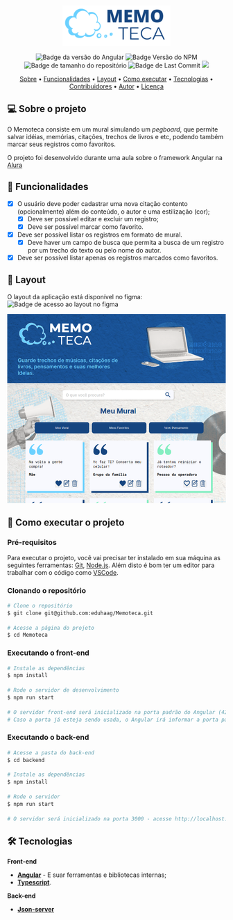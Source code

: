 <div align="center">
  
  ![](src/assets/imagens/memoteca_logo.png)
  
</div>
<div align="center">

![Badge da versão do Angular](https://img.shields.io/badge/Angular-14.0.0-red?logo=Angular&link=https%3A%2F%2Fangular.io%2Fguide%2Fupdate-to-version-14)
![Badge Versão do NPM](https://img.shields.io/badge/NPM-9.8.1-dark_green)
![Badge de tamanho do repositório](https://img.shields.io/github/repo-size/eduhaag/Memoteca)
![Badge de Last Commit](https://img.shields.io/github/last-commit/eduhaag/memoteca?color=orange)
![](https://img.shields.io/badge/licence-MIT-green)
  
</div>

<div align="center">  
 <a href="#-sobre-o-projeto">Sobre</a> •
  <a href="#-funcionalidades">Funcionalidades</a> •
 <a href="#-layout">Layout</a> • 
 <a href="#-como-executar-o-projeto">Como executar</a> • 
 <a href="#-tecnologias">Tecnologias</a> • 
 <a href="#-contribuidores">Contribuidores</a> • 
 <a href="#-autor">Autor</a> • 
 <a href="#user-content--licença">Licença</a>
  
</div>

## 💻 Sobre o projeto
O Memoteca consiste em um mural simulando um *pegboard*, que permite salvar idéias, memórias, citações, trechos de livros e etc, podendo também marcar seus registros como favoritos.

O projeto foi desenvolvido durante uma aula sobre o framework Angular na [Alura](https://alura.com.br)

## 🎨 Funcionalidades
- [x] O usuário deve poder cadastrar uma nova citação contento (opcionalmente) além do conteúdo, o autor e uma estilização (cor);
  - [x] Deve ser possível editar e excluir um registro;
  - [x] Deve ser possível marcar como favorito.
- [x] Deve ser possível listar os registros em formato de mural.
  - [x] Deve haver um campo de busca que permita a busca de um registro por um trecho do texto ou pelo nome do autor.
- [x] Deve ser possível listar apenas os registros marcados como favoritos.

## 🎨 Layout
O layout da aplicação está disponível no figma:<br />
![Badge de acesso ao layout no figma](https://img.shields.io/badge/Acessar_layout-Figma-Green?link=https%3A%2F%2Fwww.figma.com%2Ffile%2FgnU7MbCD1ZGLNUPxqQCBZq%2FMemoteca---Angular%253A-Come%25C3%25A7ando-com-o-Framework%3Ftype%3Ddesign%26node-id%3D148%253A26%26mode%3Ddesign%26t%3DQIjgk1PVB1uphaO0-1)


![](src/assets/imagens/memoteca.png)

## 🚀 Como executar o projeto
### Pré-requisitos
Para executar o projeto, você vai precisar ter instalado em sua máquina as seguintes ferramentas: [Git](https://git-scm.com), [Node.js](https://nodejs.org/en/). Além disto é bom ter um editor para trabalhar com o código como [VSCode](https://code.visualstudio.com/).

### Clonando o repositório
```bash
# Clone o repositório
$ git clone git@github.com:eduhaag/Memoteca.git

# Acesse a página do projeto
$ cd Memoteca
```

### Executando o front-end
```bash
# Instale as dependências
$ npm install

# Rode o servidor de desenvolvimento
$ npm run start

# O servidor front-end será inicializado na porta padrão do Angular (4200). Acesso http://localhost:4200. 
# Caso a porta já esteja sendo usada, o Angular irá informar a porta para acessar a aplicação.
```

### Executando o back-end
```bash
# Acesse a pasta do back-end
$ cd backend

# Instale as dependências
$ npm install

# Rode o servidor
$ npm run start

# O servidor será inicializado na porta 3000 - acesse http://localhost:3000
```

## 🛠️ Tecnologias
**Front-end**
- **[Angular](https://angular.io/)** - E suar ferramentas e bibliotecas internas;
- **[Typescript](https://www.typescriptlang.org/)**.

**Back-end**
- **[Json-server](https://github.com/typicode/json-server)**
